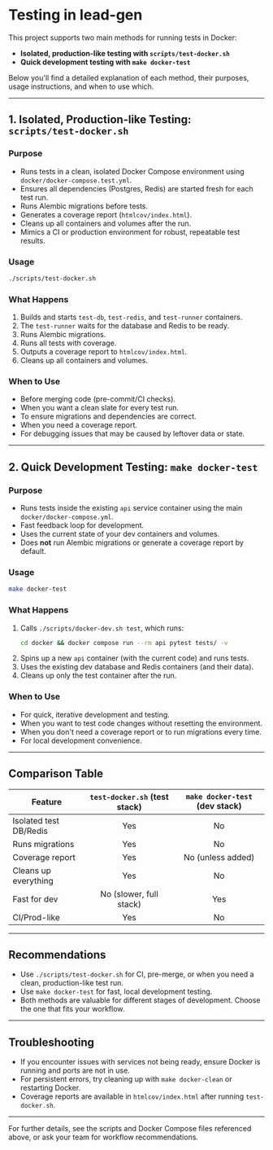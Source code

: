 # Testing in lead-gen

This project supports two main methods for running tests in Docker:

- **Isolated, production-like testing with `scripts/test-docker.sh`**
- **Quick development testing with `make docker-test`**

Below you'll find a detailed explanation of each method, their purposes, usage instructions, and when to use which.

---

## 1. Isolated, Production-like Testing: `scripts/test-docker.sh`

### **Purpose**
- Runs tests in a clean, isolated Docker Compose environment using `docker/docker-compose.test.yml`.
- Ensures all dependencies (Postgres, Redis) are started fresh for each test run.
- Runs Alembic migrations before tests.
- Generates a coverage report (`htmlcov/index.html`).
- Cleans up all containers and volumes after the run.
- Mimics a CI or production environment for robust, repeatable test results.

### **Usage**
```bash
./scripts/test-docker.sh
```

### **What Happens**
1. Builds and starts `test-db`, `test-redis`, and `test-runner` containers.
2. The `test-runner` waits for the database and Redis to be ready.
3. Runs Alembic migrations.
4. Runs all tests with coverage.
5. Outputs a coverage report to `htmlcov/index.html`.
6. Cleans up all containers and volumes.

### **When to Use**
- Before merging code (pre-commit/CI checks).
- When you want a clean slate for every test run.
- To ensure migrations and dependencies are correct.
- When you need a coverage report.
- For debugging issues that may be caused by leftover data or state.

---

## 2. Quick Development Testing: `make docker-test`

### **Purpose**
- Runs tests inside the existing `api` service container using the main `docker/docker-compose.yml`.
- Fast feedback loop for development.
- Uses the current state of your dev containers and volumes.
- Does **not** run Alembic migrations or generate a coverage report by default.

### **Usage**
```bash
make docker-test
```

### **What Happens**
1. Calls `./scripts/docker-dev.sh test`, which runs:
   ```bash
   cd docker && docker compose run --rm api pytest tests/ -v
   ```
2. Spins up a new `api` container (with the current code) and runs tests.
3. Uses the existing dev database and Redis containers (and their data).
4. Cleans up only the test container after the run.

### **When to Use**
- For quick, iterative development and testing.
- When you want to test code changes without resetting the environment.
- When you don't need a coverage report or to run migrations every time.
- For local development convenience.

---

## Comparison Table

| Feature                | `test-docker.sh` (test stack) | `make docker-test` (dev stack) |
|------------------------|:-----------------------------:|:------------------------------:|
| Isolated test DB/Redis | Yes                           | No                             |
| Runs migrations        | Yes                           | No                             |
| Coverage report        | Yes                           | No (unless added)              |
| Cleans up everything   | Yes                           | No                             |
| Fast for dev           | No (slower, full stack)       | Yes                            |
| CI/Prod-like           | Yes                           | No                             |

---

## Recommendations
- Use `./scripts/test-docker.sh` for CI, pre-merge, or when you need a clean, production-like test run.
- Use `make docker-test` for fast, local development testing.
- Both methods are valuable for different stages of development. Choose the one that fits your workflow.

---

## Troubleshooting
- If you encounter issues with services not being ready, ensure Docker is running and ports are not in use.
- For persistent errors, try cleaning up with `make docker-clean` or restarting Docker.
- Coverage reports are available in `htmlcov/index.html` after running `test-docker.sh`.

---

For further details, see the scripts and Docker Compose files referenced above, or ask your team for workflow recommendations. 